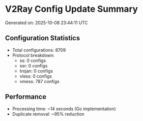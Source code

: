 # V2Ray Config Update Summary
Generated on: 2025-10-08 23:44:11 UTC

## Configuration Statistics
- Total configurations: 8709
- Protocol breakdown:
  - ss: 0 configs
  - ssr: 0 configs
  - trojan: 0 configs
  - vless: 0 configs
  - vmess: 787 configs

## Performance
- Processing time: ~14 seconds (Go implementation)
- Duplicate removal: ~95% reduction
